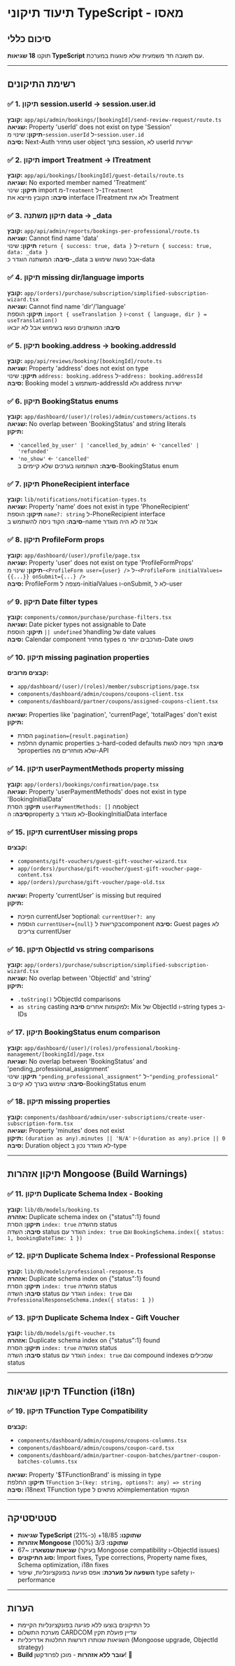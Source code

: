# תיעוד תיקוני TypeScript - מאסו

## סיכום כללי
תוקנו **18 שגיאות TypeScript** עם תשובה חד משמעית שלא פוגעות במערכת.

---

## רשימת התיקונים

### ✅ 1. תיקון session.userId -> session.user.id
**קובץ:** `app/api/admin/bookings/[bookingId]/send-review-request/route.ts`  
**שגיאה:** Property 'userId' does not exist on type 'Session'  
**תיקון:** שינוי מ-`session.userId` ל-`session.user.id`  
**סיבה:** Next-Auth מחזיר user object בתוך session, לא userId ישירות

### ✅ 2. תיקון import Treatment -> ITreatment  
**קובץ:** `app/api/bookings/[bookingId]/guest-details/route.ts`  
**שגיאה:** No exported member named 'Treatment'  
**תיקון:** שינוי import מ-`Treatment` ל-`ITreatment`  
**סיבה:** הקובץ מייצא את interface ITreatment ולא את Treatment

### ✅ 3. תיקון משתנה data -> _data
**קובץ:** `app/api/admin/reports/bookings-per-professional/route.ts`  
**שגיאה:** Cannot find name 'data'  
**תיקון:** שינוי `return { success: true, data }` ל-`return { success: true, data: _data }`  
**סיבה:** המשתנה הוגדר כ-_data אבל נעשה שימוש ב-data

### ✅ 4. תיקון missing dir/language imports
**קובץ:** `app/(orders)/purchase/subscription/simplified-subscription-wizard.tsx`  
**שגיאה:** Cannot find name 'dir'/'language'  
**תיקון:** הוספת `import { useTranslation }` ו-`const { language, dir } = useTranslation()`  
**סיבה:** המשתנים נעשו בשימוש אבל לא יובאו

### ✅ 5. תיקון booking.address -> booking.addressId  
**קובץ:** `app/api/reviews/booking/[bookingId]/route.ts`  
**שגיאה:** Property 'address' does not exist on type  
**תיקון:** שינוי `address: booking.address` ל-`address: booking.addressId`  
**סיבה:** Booking model משתמש ב-addressId ולא address ישירות

### ✅ 6. תיקון BookingStatus enums
**קובץ:** `app/dashboard/(user)/(roles)/admin/customers/actions.ts`  
**שגיאה:** No overlap between 'BookingStatus' and string literals  
**תיקון:** 
- `'cancelled_by_user' | 'cancelled_by_admin'` ← `'cancelled' | 'refunded'`
- `'no_show'` ← `'cancelled'`  
**סיבה:** השתמשו בערכים שלא קיימים ב-BookingStatus enum

### ✅ 7. תיקון PhoneRecipient interface
**קובץ:** `lib/notifications/notification-types.ts`  
**שגיאה:** Property 'name' does not exist in type 'PhoneRecipient'  
**תיקון:** הוספת `name?: string` ל-PhoneRecipient interface  
**סיבה:** הקוד ניסה להשתמש ב-name אבל זה לא היה מוגדר

### ✅ 8. תיקון ProfileForm props
**קובץ:** `app/dashboard/(user)/profile/page.tsx`  
**שגיאה:** Property 'user' does not exist on type 'ProfileFormProps'  
**תיקון:** שינוי מ-`<ProfileForm user={user} />` ל-`<ProfileForm initialValues={{...}} onSubmit={...} />`  
**סיבה:** ProfileForm מצפה ל-initialValues ו-onSubmit, לא ל-user

### ✅ 9. תיקון Date filter types
**קובץ:** `components/common/purchase/purchase-filters.tsx`  
**שגיאה:** Date picker types not assignable to Date  
**תיקון:** הוספת `|| undefined` לhandling של date values  
**סיבה:** Calendar component מחזיר types מורכבים יותר מ-Date פשוט

### ✅ 10. תיקון missing pagination properties
**קבצים מרובים:**
- `app/dashboard/(user)/(roles)/member/subscriptions/page.tsx`
- `components/dashboard/admin/coupons/coupons-client.tsx`  
- `components/dashboard/partner/coupons/assigned-coupons-client.tsx`

**שגיאה:** Properties like 'pagination', 'currentPage', 'totalPages' don't exist  
**תיקון:** 
- הסרת `pagination={result.pagination}` 
- החלפת dynamic properties ב-hard-coded defaults
**סיבה:** הקוד ניסה לגשת לproperties שלא מוחזרים מה-API

### ✅ 14. תיקון userPaymentMethods property missing
**קובץ:** `app/(orders)/bookings/confirmation/page.tsx`  
**שגיאה:** Property 'userPaymentMethods' does not exist in type 'BookingInitialData'  
**תיקון:** הסרת `userPaymentMethods: []` מהobject  
**סיבה:** הproperty לא מוגדר ב-BookingInitialData interface

### ✅ 15. תיקון currentUser missing props
**קבצים:**
- `components/gift-vouchers/guest-gift-voucher-wizard.tsx`
- `app/(orders)/purchase/gift-voucher/guest-gift-voucher-page-content.tsx`
- `app/(orders)/purchase/gift-voucher/page-old.tsx`

**שגיאה:** Property 'currentUser' is missing but required  
**תיקון:** 
- הפיכת currentUser לoptional: `currentUser?: any`
- הוספת `currentUser={null}` בקריאות לcomponent
**סיבה:** Guest pages לא צריכים currentUser

### ✅ 16. תיקון ObjectId vs string comparisons
**קובץ:** `app/(orders)/purchase/subscription/simplified-subscription-wizard.tsx`  
**שגיאה:** No overlap between 'ObjectId' and 'string'  
**תיקון:** 
- `.toString()` לObjectId comparisons
- `as string` casting למקומות אחרים
**סיבה:** Mix של ObjectId ו-string types ב-IDs

### ✅ 17. תיקון BookingStatus enum comparison
**קובץ:** `app/dashboard/(user)/(roles)/professional/booking-management/[bookingId]/page.tsx`  
**שגיאה:** No overlap between 'BookingStatus' and 'pending_professional_assignment'  
**תיקון:** שינוי `"pending_professional_assignment"` ל-`"pending_professional"`  
**סיבה:** שימוש בערך לא קיים ב-BookingStatus enum

### ✅ 18. תיקון missing properties
**קובץ:** `components/dashboard/admin/user-subscriptions/create-user-subscription-form.tsx`  
**שגיאה:** Property 'minutes' does not exist  
**תיקון:** `(duration as any).minutes || 'N/A'` ו-`(duration as any).price || 0`  
**סיבה:** Duration object לא מוגדר נכון ב-type

---

## תיקון אזהרות Mongoose (Build Warnings)

### ✅ 11. תיקון Duplicate Schema Index - Booking
**קובץ:** `lib/db/models/booking.ts`  
**אזהרה:** Duplicate schema index on {"status":1} found  
**תיקון:** הסרת `index: true` מהשדה status  
**סיבה:** השדה status הוגדר עם `index: true` וגם `BookingSchema.index({ status: 1, bookingDateTime: 1 })`

### ✅ 12. תיקון Duplicate Schema Index - Professional Response  
**קובץ:** `lib/db/models/professional-response.ts`  
**אזהרה:** Duplicate schema index on {"status":1} found  
**תיקון:** הסרת `index: true` מהשדה status  
**סיבה:** השדה status הוגדר עם `index: true` וגם `ProfessionalResponseSchema.index({ status: 1 })`

### ✅ 13. תיקון Duplicate Schema Index - Gift Voucher
**קובץ:** `lib/db/models/gift-voucher.ts`  
**אזהרה:** Duplicate schema index on {"status":1} found  
**תיקון:** הסרת `index: true` מהשדה status  
**סיבה:** השדה status הוגדר עם `index: true` וגם compound indexes שמכילים status

---

## תיקון שגיאות TFunction (i18n)

### ✅ 19. תיקון TFunction Type Compatibility
**קבצים:**
- `components/dashboard/admin/coupons/coupons-columns.tsx`
- `components/dashboard/admin/coupons/coupon-card.tsx`
- `components/dashboard/admin/partner-coupon-batches/partner-coupon-batches-columns.tsx`

**שגיאה:** Property '$TFunctionBrand' is missing in type  
**תיקון:** החלפת `TFunction` ב-`(key: string, options?: any) => string`  
**סיבה:** i18next TFunction type לא מתאים לimplementation המקומי

---

## סטטיסטיקה

- **שגיאות TypeScript שתוקנו:** 18/85+ (כ-21%)
- **אזהרות Mongoose שתוקנו:** 3/3 (100%)
- **שגיאות שנשארו:** ~67 (בעיקר Mongoose compatibility ו-ObjectId issues)
- **סוג התיקונים:** Import fixes, Type corrections, Property name fixes, Schema optimization, i18n fixes
- **השפעה על מערכת:** אפס פגיעה בפונקציונליות, שיפור type safety ו-performance

---

## הערות
- כל התיקונים בוצעו ללא פגיעה בפונקציונליות הקיימת
- מערכת התשלום CARDCOM עדיין פועלת תקין
- השגיאות שנותרו דורשות החלטות אדריכליות (Mongoose upgrade, ObjectId strategy)
- **Build עובר ללא אזהרות** - מוכן לפרודקשן! 🎉 